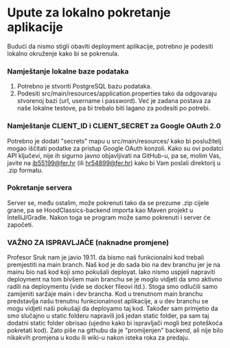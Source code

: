 # Upute za lokalno pokretanje aplikacije

Budući da nismo stigli obaviti deployment aplikacije, potrebno je podesiti lokalno okruženje kako bi se pokrenula.

### Namještanje lokalne baze podataka

1. Potrebno je stvoriti PostgreSQL bazu podataka.
2. Podesiti src/main/resources/application.properties tako da odgovaraju stvorenoj bazi (url, username i password). Već je zadana postava za naše lokalne testove, pa bi trebalo biti lagano za podesiti po potrebi.

### Namještanje CLIENT_ID i CLIENT_SECRET za Google OAuth 2.0

Potrebno je dodati "secrets" mapu u src/main/resources/ kako bi poslužitelj mogao iščitati podatke za pristup Google OAuth konzoli. Kako su ovi podatci API ključevi, nije ih sigurno javno objavljivati na GitHub-u, pa se, molim Vas, javite na ib55199@fer.hr (ili hr54899@fer.hr) kako bi Vam poslali direktorij u .zip formatu.

### Pokretanje servera

Server se, među ostalim, može pokrenuti tako da se prezume .zip cijele grane, pa se HoodClassics-backend importa kao Maven projekt u IntelliJ/Gradle. Nakon toga se program može samo pokrenuti i server će započeti.

### VAŽNO ZA ISPRAVLJAČE (naknadne promjene)
Profesor Sruk nam je javio 19.11. da bismo naš funkcionalni kod trebali premjestiti na main branch. Naš kod je do sada bio na dev branchu jer je na mainu bio naš kod koji smo pokušali deployat. Iako nismo uspjeli napraviti deployment na tom bivšem main branchu se je moglo vidjeti da smo aktivno radili na deploymentu (vide se docker fileovi itd.). Stoga smo odlučili samo zamijeniti saržaje main i dev brancha. Kod u trenutnom main branchu predstavlja našu trenutnu funkcionalnost aplikacije, a u dev branchu se mogu vidjeti naši pokušaji da deployamo taj kod. Također sam primjetio da smo slučajno u static folderu napravili još jedan static folder, pa sam taj dodatni static folder obrisao (ujedno kako bi ispravljači mogli bez poteškoća pokretati kod). Zato piše na githubu da je "promijenjen" backend, ali nije bilo nikakvih promjena u kodu ili wiki-u nakon isteka roka za predaju.
